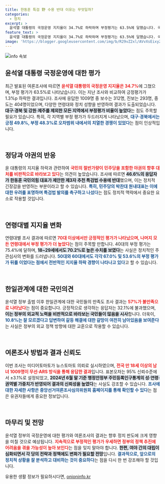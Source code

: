 ```yaml
---
title: 한동훈 특검 野 수용 반대 이유는 무엇일까?
categories:
  - 정치
excerpt: >
  윤석열 대통령의 국정운영 지지율이 34.7%로 하락하며 부정평가는 63.5%에 달했습니다. 국민의 절반 이상은 야권의 제3자 추천 특검법 수용에 부정적이며, 한일관계에 대한 불만족 응답도 57%를 기록했습니다.
feature_text: >
  윤석열 대통령의 국정운영 지지율이 34.7%로 하락하며 부정평가는 63.5%에 달했습니다. 국민의 절반 이상은 야권의 제3자 추천 특검법 수용에 부정적이며, 한일관계에 대한 불만족 응답도 57%를 기록했습니다.
image: 'https://blogger.googleusercontent.com/img/b/R29vZ2xl/AVvXsEixyZcFfHzMRdzZMjFBmAUKJYCLCGyLL1o632UiGVXcaFdKo_bkvkuCioo0uUKlGfBVcT3P84aROyZIXSBEx3Aw5nCQ3pTgDom1WDC4m8eifvWiAmWEEVb4x6G_l8C0QH225ldMjyaFvpxGEBGNO37VmDTDMHGhJPq73UglMfDca1-0aw/s1600/blogspot.png'
---
```


<p><img src="https://blogger.googleusercontent.com/img/b/R29vZ2xl/AVvXsEixyZcFfHzMRdzZMjFBmAUKJYCLCGyLL1o632UiGVXcaFdKo_bkvkuCioo0uUKlGfBVcT3P84aROyZIXSBEx3Aw5nCQ3pTgDom1WDC4m8eifvWiAmWEEVb4x6G_l8C0QH225ldMjyaFvpxGEBGNO37VmDTDMHGhJPq73UglMfDca1-0aw/s1600/blogspot.png" alt="info 속보" /></p>

<h2 data-ke-size="size26">윤석열 대통령 국정운영에 대한 평가</h2>

<p data-ke-size="size16">최근 발표된 여론조사에 따르면 <b><span style="color: #ee2323;">윤석열 대통령의 국정운영 지지율은 34.7%</span></b>에 그쳤으며, 부정 평가가 63.5%로 나타났습니다. 이는 지난 조사와 비교하여 긍정평가가 1.3%p 하락한 결과입니다. 조사에 응답한 1009명 중 보수는 312명, 진보는 293명, 중도는 404명이었으며, 다양한 연령대와 정치 성향을 반영하여 결과가 도출되었습니다. <b><span style="background-color: #21538527;">대구·경북 및 강원·제주를 제외한 모든 지역에서 부정평가 비율이 높았다</span></b>는 점도 주목할 필요가 있습니다. 특히, 각 지역별 부정 평가가 두드러지게 나타났으며, <b><span style="color: #1a5490;">대구·경북에서는 긍정 49.8%, 부정 48.3%로 오차범위 내에서의 치열한 경쟁이 있었다</span></b>는 점이 인상적입니다.</p>

<p data-ke-size="size16">&nbsp;</p>

<h2 data-ke-size="size26">정당과 야권의 반응</h2>

<p data-ke-size="size16">윤 대통령의 지지율 하락과 관련하여 <b><span style="color: #ee2323;">국민의 절반가량이 민주당을 포함한 야권의 향후 대처를 비판적으로 바라보고 있다</span></b>는 의견이 높았습니다. 조사에 따르면 <b><span style="background-color: #21538527;">46.6%의 응답자가 한동훈 국민의힘 대표가 제안한 제3자 추천 특검법 수용에 반대</span></b>했으며, 이는 정치적 긴장감을 반영하는 부분이라고 할 수 있습니다. <b><span style="color: #1a5490;">특히, 민주당의 박찬대 원내대표는 이에 대한 우려를 표명하며 특검법 발의를 촉구하고 나섰다</span></b>는 점도 정치적 맥락에서 중요한 요소로 작용할 것입니다.</p>

<p data-ke-size="size16">&nbsp;</p>

<h2 data-ke-size="size26">연령대별 지지율 변화</h2>

<p data-ke-size="size16">연령대별 조사 결과에 따르면 <b><span style="color: #ee2323;">70대 이상에서만 긍정적인 평가가 나타났으며, 나머지 모든 연령대에서 부정 평가가 더 높았다</span></b>는 점이 주목할 만합니다. 40대의 부정 평가는 75.4%에 달하며, <b><span style="background-color: #21538527;">18~29세에서도 70.2%로 높은 수치를 보였다</span></b>는 사실은 정치적인 주 관심사의 변화를 드러냅니다. <b><span style="color: #1a5490;">50대와 60대에서도 각각 67.0% 및 53.6%의 부정 평가가 뒤를 이었다는 점에서 전반적인 지지율 하락 경향이 나타나고 있다</span></b>고 할 수 있습니다.</p>

<p data-ke-size="size16">&nbsp;</p>

<h2 data-ke-size="size26">한일관계에 대한 국민의견</h2>

<p data-ke-size="size16">윤석열 정부 출범 이후 한일관계에 대한 국민들의 만족도 조사 결과는 <b><span style="color: #ee2323;">57%가 불만족으로 나타났다</span></b>는 점이 중요합니다. 긍정적으로 생각하는 응답자는 32.1%에 불과했으며, <b><span style="background-color: #21538527;">이는 정부의 외교적 노력을 비판적으로 바라보는 국민들이 많음을 시사</span></b>합니다. 더욱이, <b><span style="color: #1a5490;">10.8%는 잘 모르겠다고 답변하여 갈등 해결에 대한 갈망이 여전히 남아있음을 보여준다</span></b>는 사실은 정부의 외교 정책 방향에 대한 교훈으로 작용할 수 있습니다.</p>

<p data-ke-size="size16">&nbsp;</p>

<h2 data-ke-size="size26">여론조사 방법과 결과 신뢰도</h2>

<p data-ke-size="size16">이번 조사는 미디어토마토가 뉴스토마토 의뢰로 실시하였으며, <b><span style="color: #ee2323;">전국 만 18세 이상의 남녀 1009명이 무선·ARS 방식을 통해 응답한 결과</span></b>입니다. 표본오차는 95% 신뢰수준에서 ±3.1%로 설정되었고, <b><span style="background-color: #21538527;">2024년 6월 말 기준 행정안정부 주민등록인구통계의 성·연령·권역별 가중치가 반영되어 결과의 신뢰성을 높였다</span></b>는 사실도 강조할 수 있습니다. <b><span style="color: #1a5490;">조사에 대한 자세한 사항은 중앙선거여론조사심의위원회 홈페이지를 통해 확인할 수 있다</span></b>는 점은 유권자들에게 중요한 정보입니다.</p>

<p data-ke-size="size16">&nbsp;</p>

<h2 data-ke-size="size26">마무리 및 전망</h2>

<p data-ke-size="size16">윤석열 정부의 국정운영에 대한 평가와 여론조사의 결과는 향후 정치 판도에 크게 영향을 미칠 것으로 예상됩니다. <b><span style="color: #ee2323;">지속적으로 부정적인 평가가 우세하면 정부의 정책 추진에 어려움을 겪을 가능성이 높아 보인다</span></b>는 점을 잊지 말아야 합니다. <b><span style="background-color: #21538527;">한편, 여야 간의 대립이 심화되면서 각 당의 전략과 정책에도 변화가 필요할 전망</span></b>입니다. <b><span style="color: #1a5490;">결과적으로, 앞으로의 정치적 상황을 잘 분석하고 대비하는 것이 중요하다</span></b>는 점을 다시 한 번 강조해야 할 것입니다.</p>
유용한 생활 정보가 필요하시다면, <a href="https://onioninfo.kr" rel="dofollow">onioninfo.kr</a>


